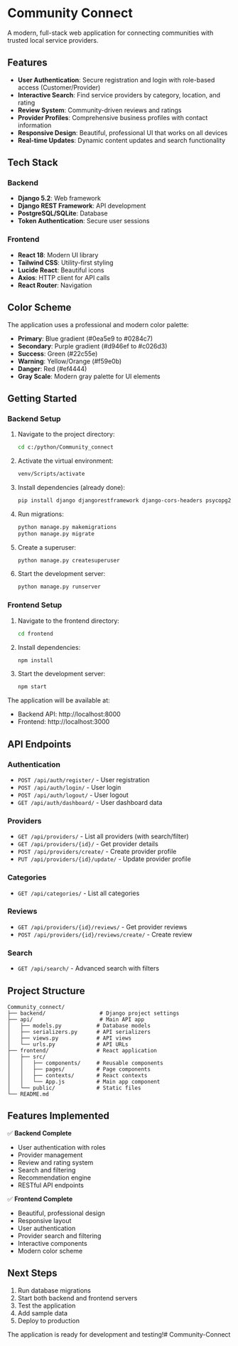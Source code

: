 # Community Connect

A modern, full-stack web application for connecting communities with trusted local service providers.

## Features

- **User Authentication**: Secure registration and login with role-based access (Customer/Provider)
- **Interactive Search**: Find service providers by category, location, and rating
- **Review System**: Community-driven reviews and ratings
- **Provider Profiles**: Comprehensive business profiles with contact information
- **Responsive Design**: Beautiful, professional UI that works on all devices
- **Real-time Updates**: Dynamic content updates and search functionality

## Tech Stack

### Backend
- **Django 5.2**: Web framework
- **Django REST Framework**: API development
- **PostgreSQL/SQLite**: Database
- **Token Authentication**: Secure user sessions

### Frontend
- **React 18**: Modern UI library
- **Tailwind CSS**: Utility-first styling
- **Lucide React**: Beautiful icons
- **Axios**: HTTP client for API calls
- **React Router**: Navigation

## Color Scheme

The application uses a professional and modern color palette:

- **Primary**: Blue gradient (#0ea5e9 to #0284c7)
- **Secondary**: Purple gradient (#d946ef to #c026d3)
- **Success**: Green (#22c55e)
- **Warning**: Yellow/Orange (#f59e0b)
- **Danger**: Red (#ef4444)
- **Gray Scale**: Modern gray palette for UI elements

## Getting Started

### Backend Setup

1. Navigate to the project directory:
   ```bash
   cd c:/python/Community_connect
   ```

2. Activate the virtual environment:
   ```bash
   venv/Scripts/activate
   ```

3. Install dependencies (already done):
   ```bash
   pip install django djangorestframework django-cors-headers psycopg2-binary
   ```

4. Run migrations:
   ```bash
   python manage.py makemigrations
   python manage.py migrate
   ```

5. Create a superuser:
   ```bash
   python manage.py createsuperuser
   ```

6. Start the development server:
   ```bash
   python manage.py runserver
   ```

### Frontend Setup

1. Navigate to the frontend directory:
   ```bash
   cd frontend
   ```

2. Install dependencies:
   ```bash
   npm install
   ```

3. Start the development server:
   ```bash
   npm start
   ```

The application will be available at:
- Backend API: http://localhost:8000
- Frontend: http://localhost:3000

## API Endpoints

### Authentication
- `POST /api/auth/register/` - User registration
- `POST /api/auth/login/` - User login
- `POST /api/auth/logout/` - User logout
- `GET /api/auth/dashboard/` - User dashboard data

### Providers
- `GET /api/providers/` - List all providers (with search/filter)
- `GET /api/providers/{id}/` - Get provider details
- `POST /api/providers/create/` - Create provider profile
- `PUT /api/providers/{id}/update/` - Update provider profile

### Categories
- `GET /api/categories/` - List all categories

### Reviews
- `GET /api/providers/{id}/reviews/` - Get provider reviews
- `POST /api/providers/{id}/reviews/create/` - Create review

### Search
- `GET /api/search/` - Advanced search with filters

## Project Structure

```
Community_connect/
├── backend/                 # Django project settings
├── api/                     # Main API app
│   ├── models.py           # Database models
│   ├── serializers.py      # API serializers
│   ├── views.py            # API views
│   └── urls.py             # API URLs
├── frontend/               # React application
│   ├── src/
│   │   ├── components/     # Reusable components
│   │   ├── pages/          # Page components
│   │   ├── contexts/       # React contexts
│   │   └── App.js          # Main app component
│   └── public/             # Static files
└── README.md
```

## Features Implemented

✅ **Backend Complete**
- User authentication with roles
- Provider management
- Review and rating system
- Search and filtering
- Recommendation engine
- RESTful API endpoints

✅ **Frontend Complete**
- Beautiful, professional design
- Responsive layout
- User authentication
- Provider search and filtering
- Interactive components
- Modern color scheme

## Next Steps

1. Run database migrations
2. Start both backend and frontend servers
3. Test the application
4. Add sample data
5. Deploy to production

The application is ready for development and testing!# Community-Connect
